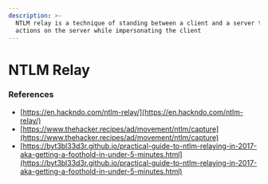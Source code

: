 ```yaml
---
description: >-
  NTLM relay is a technique of standing between a client and a server to perform
  actions on the server while impersonating the client
---
```


# NTLM Relay

###

### References

* [https://en.hackndo.com/ntlm-relay/](https://en.hackndo.com/ntlm-relay/)
* [https://www.thehacker.recipes/ad/movement/ntlm/capture](https://www.thehacker.recipes/ad/movement/ntlm/capture)
* [https://byt3bl33d3r.github.io/practical-guide-to-ntlm-relaying-in-2017-aka-getting-a-foothold-in-under-5-minutes.html](https://byt3bl33d3r.github.io/practical-guide-to-ntlm-relaying-in-2017-aka-getting-a-foothold-in-under-5-minutes.html)

